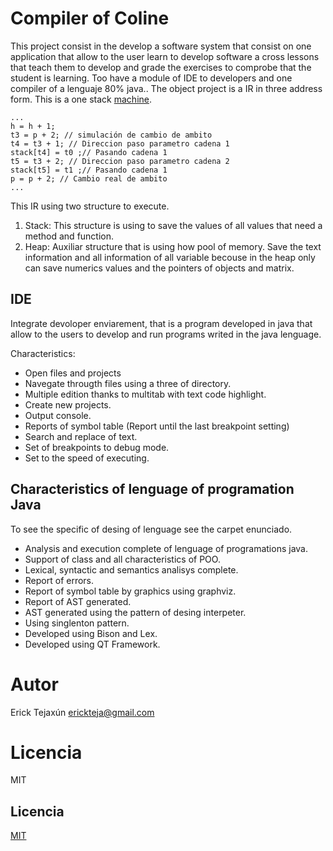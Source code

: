 
# Compiler of Coline

This project consist in the develop a software system that consist on one application that allow to the user learn to develop software a cross lessons that teach them to develop and grade the exercises to comprobe that the student is learning. Too have a module of IDE to developers and one compiler of a lenguaje 80% java.. 
The object project is a IR in three address form. This is a one stack [machine](https://en.wikipedia.org/wiki/Stack_machine).

```
...
h = h + 1;
t3 = p + 2; // simulación de cambio de ambito
t4 = t3 + 1; // Direccion paso parametro cadena 1
stack[t4] = t0 ;// Pasando cadena 1
t5 = t3 + 2; // Direccion paso parametro cadena 2
stack[t5] = t1 ;// Pasando cadena 1
p = p + 2; // Cambio real de ambito
...
```

This IR using two structure to execute.
1. Stack: This structure is using to save the values of all values that need a method and function. 
2. Heap: Auxiliar structure that is using how pool of memory. Save the text information and all information of all variable becouse in the heap only can save numerics values and the pointers of objects and matrix. 


## IDE
Integrate devoloper enviarement, that is a program developed in java that allow to the users to develop and run programs writed in the java lenguage. 

Characteristics:
  - Open files and projects
  - Navegate througth files using a three of directory. 
  - Multiple edition thanks to multitab with text code highlight. 
  - Create new projects.
  - Output console.  
  - Reports of symbol table (Report until the last breakpoint setting)  
  - Search and replace of text.
  - Set of breakpoints to debug mode. 
  - Set to the speed of executing.   


## Characteristics of lenguage of programation Java
To see the specific of desing of lenguage see the carpet enunciado. 

  - Analysis and execution complete of lenguage of programations java. 
  - Support of class and all characteristics of POO.  
  - Lexical, syntactic and semantics analisys complete. 
  - Report of errors. 
  - Report of symbol table by graphics using graphviz. 
  - Report of AST generated. 
  - AST generated using the pattern of desing interpeter. 
  - Using singlenton pattern. 
  - Developed using Bison and Lex.
  - Developed using QT Framework. 

# Autor
  Erick Tejaxún
  erickteja@gmail.com

# Licencia 
  MIT 


## Licencia
[MIT](https://choosealicense.com/licenses/mit/)
